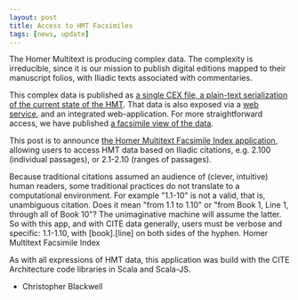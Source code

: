 ```yaml
---
layout: post
title: Access to HMT Facsimiles
tags: [news, update]
---
```



The Homer Multitext is producing complex data. The complexity is irreducible, since it is our mission to publish digital editions mapped to their manuscript folios, with Iliadic texts associated with commentaries.

This complex data is published as [a single CEX file, a plain-text serialization of the current state of the HMT](https://github.com/homermultitext/hmt-archive/tree/master/releases-cex). That data is also exposed via a [web service](http://beta.hpcc.uh.edu/hmt/hmt-microservice/), and an integrated web-application. For more straightforward access, we have published [a facsimile view of the data](http://www.homermultitext.org/facsimiles/).

This post is to announce [the Homer Multitext Facsimile Index application](http://www.homermultitext.org/facsimile/index.html), allowing users to access HMT data based on Iliadic citations, e.g. 2.100 (individual passages), or 2.1-2.10 (ranges of passages).

Because traditional citations assumed an audience of (clever, intuitive) human readers, some traditional practices do not translate to a computational environment. For example "1.1-10" is not a valid, that is, unambiguous citation. Does it mean "from 1.1 to 1.10" or "from Book 1, Line 1, through all of Book 10"? The unimaginative machine will assume the latter. So with this app, and with CITE data generally, users must be verbose and specific: 1.1-1.10, with [book].[line] on both sides of the hyphen.
Homer Multitext Facsimile Index


As with all expressions of HMT data, this application was build with the CITE Architecture code libraries in Scala and Scala-JS.

- Christopher Blackwell

